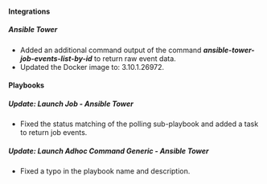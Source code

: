 #### Integrations
##### Ansible Tower
- Added an additional command output of the command ***ansible-tower-job-events-list-by-id*** to return raw event data.
- Updated the Docker image to: 3.10.1.26972.

#### Playbooks
##### Update: Launch Job - Ansible Tower
- Fixed the status matching of the polling sub-playbook and added a task to return job events. 

##### Update: Launch Adhoc Command Generic - Ansible Tower
- Fixed a typo in the playbook name and description. 
